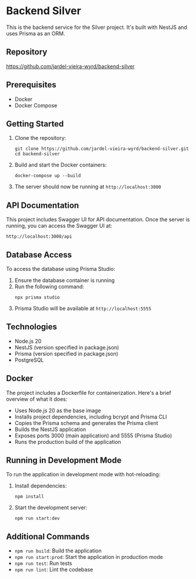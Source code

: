 # Backend Silver

This is the backend service for the Silver project. It's built with NestJS and uses Prisma as an ORM.

## Repository

https://github.com/jardel-vieira-wyrd/backend-silver

## Prerequisites

- Docker
- Docker Compose

## Getting Started

1. Clone the repository:
   ```
   git clone https://github.com/jardel-vieira-wyrd/backend-silver.git
   cd backend-silver
   ```

2. Build and start the Docker containers:
   ```
   docker-compose up --build
   ```

3. The server should now be running at `http://localhost:3000`

## API Documentation

This project includes Swagger UI for API documentation. Once the server is running, you can access the Swagger UI at:

`http://localhost:3000/api`

## Database Access

To access the database using Prisma Studio:

1. Ensure the database container is running
2. Run the following command:
   ```
   npx prisma studio
   ```
3. Prisma Studio will be available at `http://localhost:5555`

## Technologies

- Node.js 20
- NestJS (version specified in package.json)
- Prisma (version specified in package.json)
- PostgreSQL

## Docker

The project includes a Dockerfile for containerization. Here's a brief overview of what it does:

- Uses Node.js 20 as the base image
- Installs project dependencies, including bcrypt and Prisma CLI
- Copies the Prisma schema and generates the Prisma client
- Builds the NestJS application
- Exposes ports 3000 (main application) and 5555 (Prisma Studio)
- Runs the production build of the application

## Running in Development Mode

To run the application in development mode with hot-reloading:

1. Install dependencies:
   ```
   npm install
   ```

2. Start the development server:
   ```
   npm run start:dev
   ```

## Additional Commands

- `npm run build`: Build the application
- `npm run start:prod`: Start the application in production mode
- `npm run test`: Run tests
- `npm run lint`: Lint the codebase


